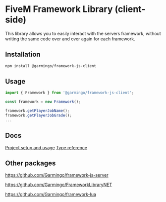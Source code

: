 # FiveM Framework Library (client-side)
This library allows you to easily interact with the servers framework, without writing the same code over and over again for each framework.

## Installation

```bash
npm install @garmingo/framework-js-client
```

## Usage
```typescript
import { Framework } from '@garmingo/framework-js-client';

const framework = new Framework();

framework.getPlayerJobName();
framework.getPlayerJobGrade();
...
```


## Docs
[Project setup and usage](https://docs.garmingo.com/purchase-and-installation/frameworks)
[Type reference](https://tsdocs.dev/docs/@garmingo/framework-js-client/)

## Other packages
https://github.com/Garmingo/framework-js-server

https://github.com/Garmingo/FrameworkLibraryNET

https://github.com/Garmingo/framework-lua
